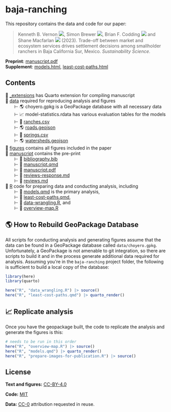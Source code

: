 # baja-ranching

<!-- badges: start -->

<!-- badges: end -->

This repository contains the data and code for our paper:

> Kenneth B. Vernon
> [![](https://orcid.org/sites/default/files/images/orcid_16x16.png)](https://orcid.org/0000-0003-0098-5092),
> Simon Brewer
> [![](https://orcid.org/sites/default/files/images/orcid_16x16.png)](https://orcid.org/0000-0002-6810-1911),
> Brian F. Codding
> [![](https://orcid.org/sites/default/files/images/orcid_16x16.png)](https://orcid.org/0000-0001-7977-8568)
> and Shane Macfarlan
> [![](https://orcid.org/sites/default/files/images/orcid_16x16.png)](https://orcid.org/0000-0002-6332-9829)
> (2023). Trade-off between market and ecosystem services drives settlement
> decisions among smallholder ranchers in Baja California Sur, Mexico.
> *Sustainability Science*.

**Preprint**: [manuscript.pdf](/manuscript/manuscript.pdf)\
**Supplement**:
[models.html](https://kbvernon.github.io/baja-ranching/R/models.html),
[least-cost-paths.html](https://kbvernon.github.io/baja-ranching/R/least-cost-paths.html)

## Contents

📂 [\_extensions](/_extensions) has Quarto extension for compiling manuscript\
📂 [data](/data) required for reproducing analysis and figures\
  ⊢ 🌎 choyero.gpkg is a GeoPackage database with all necessary data\
  ⊢ 📈 model-statistics.rdata has various evaluation tables for the models\
  ⊢ 💾 [ranches.csv](data/ranches.csv)\
  ⊢ 🌎 [roads.geojson](data/roads.geojson)\
  ⊢ 💾 [springs.csv](data/springs.csv)\
  ⊢ 🌎 [watersheds.geojson](data/watersheds.geojson)\
📂 [figures](/figures) contains all figures included in the paper\
📂 [manuscript](/manuscript) contains the pre-print\
  ⊢ 📄 [bibliography.bib](/manuscript/bibliography.bib)\
  ⊢ 📄 [manuscript.qmd](/manuscript/manuscript.qmd)\
  ⊢ 📄 [manuscript.pdf](/manuscript/manuscript.pdf)\
  ⊢ 📄 [reviews-response.md](/manuscript/reviews-response.md)\
  ⊢ 📄 [reviews.md](/manuscript/reviews.md)\
📂 [R](/R) code for preparing data and conducting analysis, including\
  ⊢ 📄 [models.qmd](/R/models.qmd) is the primary analysis,\
  ⊢ 📄 [least-cost-paths.qmd](/R/least-cost-paths.qmd),\
  ⊢ 📄 [data-wrangling.R](/R/data-wrangling.R), and\
  ⊢ 📄 [overview-map.R](/R/overview-map.R)

## 🌎 How to Rebuild GeoPackage Database

All scripts for conducting analysis and generating figures assume that the data
can be found in a GeoPackage database called `data/choyero.gpkg`. Unfortunately,
a GeoPackage is not amenable to git integration, so there are scripts to build
it and in the process generate additional data required for analysis. Assuming
you're in the `baja-ranching` project folder, the following is sufficient to
build a local copy of the database:

``` r
library(here)
library(quarto)

here("R", "data_wrangling.R") |> source()
here("R", "least-cost-paths.qmd") |> quarto_render()
```

## 📈 Replicate analysis

Once you have the geopackage built, the code to replicate the analysis and
generate the figures is this:

``` r
# needs to be run in this order
here("R", "overview-map.R") |> source()
here("R", "models.qmd") |> quarto_render()
here("R", "prepare-images-for-publication.R") |> source()
```

## License

**Text and figures:** [CC-BY-4.0](http://creativecommons.org/licenses/by/4.0/)

**Code:** [MIT](LICENSE.md)

**Data:** [CC-0](http://creativecommons.org/publicdomain/zero/1.0/) attribution
requested in reuse.
